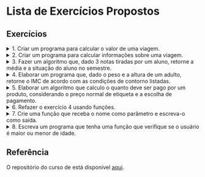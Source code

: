# Lista de Exercícios Propostos

## Exercícios

<details>
<summary>1. Criar um programa para calcular o valor de uma viagem.</summary>

Você deverá usar 3 variáveis, sendo elas:

- preço do combustível;
- gasto médio de combustível do veículo em KM,
- distância em KM da viagem.

O gasto estimado da viagem deverá ser mostrado no console.
</details>

<details>
<summary>2. Criar um programa para calcular informações sobre uma viagem.</summary>

Você deverá usar 5 variáveis, sendo elas:

- preço do etanol;
- preço da gasolina;
- tipo de combustível que está no carro;
- gasto médio de combustível do carro por KM e,
- distância em KM da viagem.

Deverá ser mostrado no console o valor que será gasto para realizar essa viagem.

</details>

<details>
<summary>3. Fazer um algoritmo que, dado 3 notas tiradas por um aluno, retorne a média e a situação do aluno no semestre.</summary>

Desempenho do aluno:
 - média menor que 5 -> reprovado;
 - média entre 5 e 7 -> recuperação e,
 - média maior que 7 -> aprovado.

</details>

<details>
<summary>4. Elaborar um programa que, dado o peso e a altura de um adulto, retorne o IMC de acordo com as condições de contorno listadas.</summary>

IMC -> Indice de Massa Corporal.

Fórmula:
$$IMC = \frac{peso}{altura^2}$$

Condição IMC em adultos:
- abaixo de 18,5 -> abaixo do peso;
- entre 18,5 e 25 -> peso normal;
- entre 25 e 30 -> acima do peso;
- entre 30 e 40 -> obeso e,
- acima de 40 -> obesidade grave.

</details>

<details>
<summary>5. Elaborar um algoritmo que calculo o quanto deve ser pago por um produto, considerando o preço normal de etiqueta e a escolha de pagamento.</summary>

Condição de pagamento:
- à vista débito, recebe 10% de desconto;
- à vista dinheiro/PIX, recebe 15% de desconto;
- até 2x no crédito, sem juros e,
- acima de 2x no crédito, 10% de juros;

</details>

<details>
<summary>6. Refazer o exercício 4 usando funções.</summary>

Veja as condições de contorno do problema na descrição do exercício 4.

</details>

<details>
<summary>7. Crie uma função que receba o nome como parâmetro e escreva-o como saída.</summary>

Dica: nomeie as funções com um verbo indicando a sua funcionalidade.

- Exemplo: ```function escreverNome(nome) {console.log(nome);}```

</details>

<details>
<summary>8. Escreva um programa que tenha uma função que verifique se o usuário é maior ou menor de idade.</summary>

Dica: use função anônima ao invés da função main.

</details>

## Referência

O repositório do curso de está disponível [aqui](https://github.com/digitalinnovationone/javascript-developer-m1).

